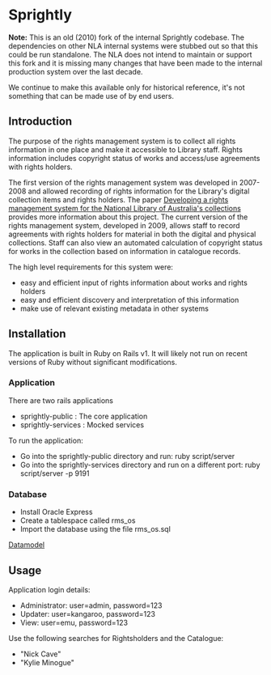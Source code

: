 # Sprightly

**Note:** This is an old (2010) fork of the internal Sprightly codebase. The dependencies on other NLA internal systems
were stubbed out so that this could be run standalone. The NLA does not intend to maintain or support this fork and it
is missing many changes that have been made to the internal production system over the last decade.

We continue to make this available only for historical reference, it's not something that can be made use of by end users.

## Introduction

The purpose of the rights management system is to collect all rights information in one place and make it accessible to Library staff. Rights information includes copyright status of works and access/use agreements with rights holders.

The first version of the rights management system was developed in 2007-2008 and allowed recording of rights information for the Library's digital collection items and rights holders. The paper [Developing a rights management system for the National Library of Australia's collections](rms-paper.pdf) provides more information about this project. The current version of the rights management system, developed in 2009, allows staff to record agreements with rights holders for material in both the digital and physical collections. Staff can also view an automated calculation of copyright status for works in the collection based on information in catalogue records.

The high level requirements for this system were:

* easy and efficient input of rights information about works and rights holders
* easy and efficient discovery and interpretation of this information
* make use of relevant existing metadata in other systems

## Installation

The application is built in Ruby on Rails v1. It will likely not run on recent versions of Ruby without
significant modifications.

### Application

There are two rails applications

* sprightly-public : The core application
* sprightly-services : Mocked services

To run the application:

* Go into the sprightly-public directory and run: ruby script/server
* Go into the sprightly-services directory and run on a different port: ruby script/server -p 9191

### Database

* Install Oracle Express
* Create a tablespace called rms_os
* Import the database using the file rms_os.sql

[Datamodel](datamodel.jpg)

## Usage

Application login details:

* Administrator: user=admin, password=123
* Updater: user=kangaroo, password=123
* View: user=emu, password=123

Use the following searches for Rightsholders and the Catalogue:

* "Nick Cave"
* "Kylie Minogue"
